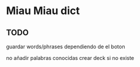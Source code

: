 # Miau Miau dict

## TODO
guardar words/phrases dependiendo de el boton

no añadir palabras conocidas
crear deck si no existe